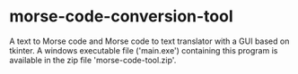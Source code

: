 # morse-code-conversion-tool
A text to Morse code and Morse code to text translator with a GUI based on tkinter.
A windows executable file ('main.exe') containing this program is available in the zip file 'morse-code-tool.zip'.
